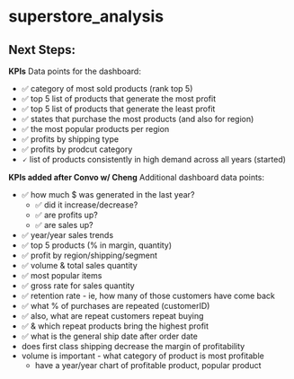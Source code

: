 # superstore_analysis

## Next Steps:

**KPIs**
Data points for the dashboard:
- ✅ category of most sold products (rank top 5)
- ✅ top 5 list of products that generate the most profit 
- ✅ top 5 list of products that generate the least profit
- ✅ states that purchase the most products (and also for region)
- ✅ the most popular products per region
- ✅ profits by shipping type
- ✅ profits by prodcut category
- 🗸 list of products consistently in high demand across all years (started)

**KPIs added after Convo w/ Cheng**
Additional dashboard data points:
- ✅ how much $ was generated in the last year?
    - ✅ did it increase/decrease?
    - ✅ are profits up?
    - ✅ are sales up?
- ✅ year/year sales trends
- ✅ top 5 products (% in margin, quantity)
- ✅ profit by region/shipping/segment
- ✅ volume & total sales quantity
- ✅ most popular items
- ✅ gross rate for sales quantity
- ✅ retention rate - ie, how many of those customers have come back
- ✅ what % of purchases are repeated (customerID)
- ✅ also, what are repeat customers repeat buying 
- ✅ & which repeat products bring the highest profit
- ✅ what is the general ship date after order date
- does first class shipping decrease the margin of profitability
- volume is important - what category of product is most profitable
    - have a year/year chart of profitable product, popular product


